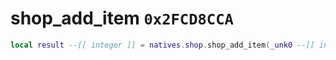 # shop_add_item `0x2FCD8CCA`

```lua
local result --[[ integer ]] = natives.shop.shop_add_item(_unk0 --[[ integer ]], _unk1 --[[ integer ]], _unk2 --[[ integer ]], _unk3 --[[ integer ]], _unk4 --[[ integer ]], _unk5 --[[ integer ]], _unk6 --[[ integer ]])
```